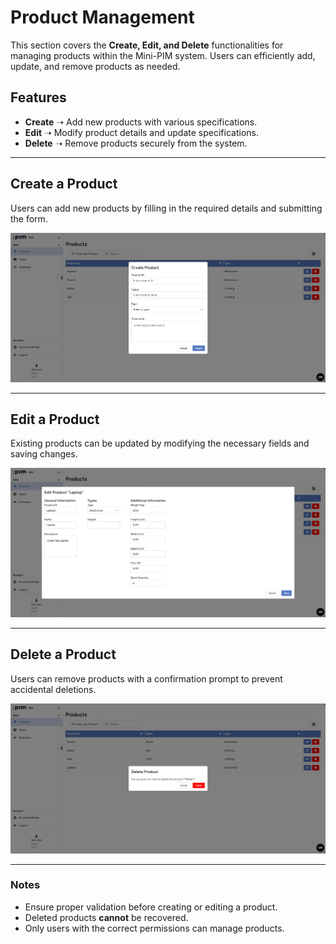 # Product Management  

This section covers the **Create, Edit, and Delete** functionalities for managing products within the Mini-PIM system. Users can efficiently add, update, and remove products as needed.

## Features  
- **Create** ➝ Add new products with various specifications.  
- **Edit** ➝ Modify product details and update specifications.  
- **Delete** ➝ Remove products securely from the system.  

---

## Create a Product  
Users can add new products by filling in the required details and submitting the form.  

![Create Product](https://github.com/Richievdheij/Mini-pim/blob/master/public/images/pim/Product/create-product.png?raw=true)  

---

## Edit a Product  
Existing products can be updated by modifying the necessary fields and saving changes.  

![Edit Product](https://github.com/Richievdheij/Mini-pim/blob/master/public/images/pim/Product/edit-product.png?raw=true)  

---

## Delete a Product  
Users can remove products with a confirmation prompt to prevent accidental deletions.  

![Delete Product](https://github.com/Richievdheij/Mini-pim/blob/master/public/images/pim/Product/delete-product.png?raw=true)  

---

### Notes  
- Ensure proper validation before creating or editing a product.  
- Deleted products **cannot** be recovered.  
- Only users with the correct permissions can manage products.  